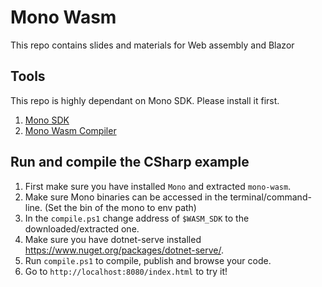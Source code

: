 # Mono Wasm
This repo contains slides and materials for Web assembly and Blazor


## Tools

This repo is highly dependant on Mono SDK. Please install it first.

1. [Mono SDK](https://www.mono-project.com/download/stable/)
3. [Mono Wasm Compiler](https://jenkins.mono-project.com/jobtest-mono-mainline-wasm/label=ubuntu-1804-amd64/lastSuccessfulBuild/Azure/)


## Run and compile the CSharp example

1. First make sure you have installed `Mono` and extracted `mono-wasm`.
2. Make sure Mono binaries can be accessed in the terminal/command-line. (Set the bin of the mono to env path)
3. In the `compile.ps1` change address of `$WASM_SDK` to the downloaded/extracted one.
4. Make sure you have dotnet-serve installed https://www.nuget.org/packages/dotnet-serve/.
5. Run `compile.ps1` to compile, publish and browse your code.
6. Go to `http://localhost:8080/index.html` to try it!
